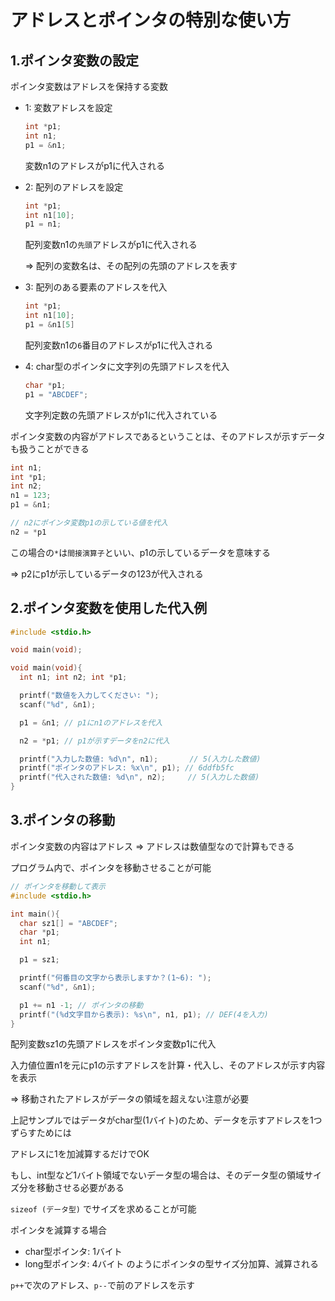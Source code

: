 # アドレスとポインタの特別な使い方

## 1.ポインタ変数の設定
ポインタ変数はアドレスを保持する変数

- 1: 変数アドレスを設定
  ```c
  int *p1;
  int n1;
  p1 = &n1;
  ```
  変数n1のアドレスがp1に代入される

- 2: 配列のアドレスを設定
  ```c
  int *p1;
  int n1[10];
  p1 = n1;
  ```
  配列変数n1の`先頭`アドレスがp1に代入される

  => 配列の変数名は、その配列の先頭のアドレスを表す

- 3: 配列のある要素のアドレスを代入
  ```c
  int *p1;
  int n1[10];
  p1 = &n1[5]
  ```
  配列変数n1の`6`番目のアドレスがp1に代入される

- 4: char型のポインタに文字列の先頭アドレスを代入
  ```c
  char *p1;
  p1 = "ABCDEF";
  ```
  文字列定数の先頭アドレスがp1に代入されている

ポインタ変数の内容がアドレスであるということは、そのアドレスが示すデータも扱うことができる

```c
int n1;
int *p1;
int n2;
n1 = 123;
p1 = &n1;

// n2にポインタ変数p1の示している値を代入
n2 = *p1
```
この場合の`*`は`間接演算子`といい、p1の示しているデータを意味する

=> p2にp1が示しているデータの123が代入される

## 2.ポインタ変数を使用した代入例
```c
#include <stdio.h>

void main(void);

void main(void){
  int n1; int n2; int *p1;

  printf("数値を入力してください: ");
  scanf("%d", &n1);

  p1 = &n1; // p1にn1のアドレスを代入

  n2 = *p1; // p1が示すデータをn2に代入

  printf("入力した数値: %d\n", n1);       // 5(入力した数値)
  printf("ポインタのアドレス: %x\n", p1); // 6ddfb5fc
  printf("代入された数値: %d\n", n2);     // 5(入力した数値)
}
```

## 3.ポインタの移動
ポインタ変数の内容はアドレス => アドレスは数値型なので計算もできる

プログラム内で、ポインタを移動させることが可能

```c
// ポインタを移動して表示
#include <stdio.h>

int main(){
  char sz1[] = "ABCDEF";
  char *p1;
  int n1;

  p1 = sz1;

  printf("何番目の文字から表示しますか？(1~6): ");
  scanf("%d", &n1);

  p1 += n1 -1; // ポインタの移動
  printf("(%d文字目から表示): %s\n", n1, p1); // DEF(4を入力)
}
```
配列変数sz1の先頭アドレスをポインタ変数p1に代入

入力値位置n1を元にp1の示すアドレスを計算・代入し、そのアドレスが示す内容を表示

=> 移動されたアドレスがデータの領域を超えない注意が必要

上記サンプルではデータがchar型(1バイト)のため、データを示すアドレスを1つずらすためには

アドレスに1を加減算するだけでOK

もし、int型など1バイト領域でないデータ型の場合は、そのデータ型の領域サイズ分を移動させる必要がある

`sizeof (データ型)` でサイズを求めることが可能

ポインタを減算する場合
- char型ポインタ: 1バイト
- long型ポインタ: 4バイト
のようにポインタの型サイズ分加算、減算される

`p++`で次のアドレス、`p--`で前のアドレスを示す

